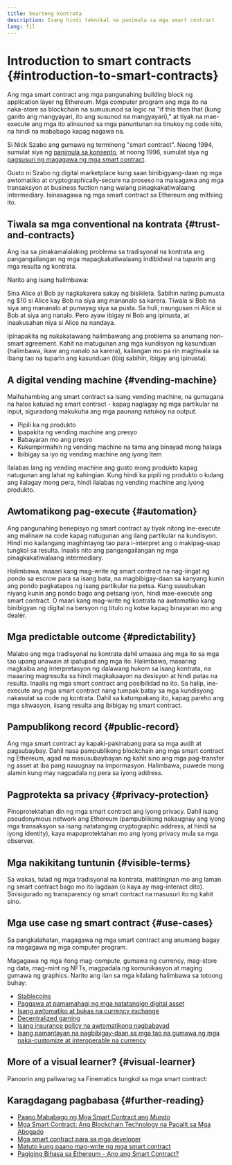 ```yaml
---
title: Smarteng kontrata
description: Isang hindi teknikal na panimula sa mga smart contract
lang: fil
---
```


# Introduction to smart contracts {#introduction-to-smart-contracts}

Ang mga smart contract ang mga pangunahing building block ng application layer ng Ethereum. Mga computer program ang mga ito na naka-store sa blockchain na sumusunod sa logic na "if this then that (kung ganito ang mangyayari, ito ang susunod na mangyayari)," at tiyak na mae-execute ang mga ito alinsunod sa mga panuntunan na tinukoy ng code nito, na hindi na mababago kapag nagawa na.

Si Nick Szabo ang gumawa ng terminong "smart contract". Noong 1994, sumulat siya ng [panimula sa konsepto](https://www.fon.hum.uva.nl/rob/Courses/InformationInSpeech/CDROM/Literature/LOTwinterschool2006/szabo.best.vwh.net/smart.contracts.html), at noong 1996, sumulat siya ng [pagsusuri ng magagawa ng mga smart contract](https://www.fon.hum.uva.nl/rob/Courses/InformationInSpeech/CDROM/Literature/LOTwinterschool2006/szabo.best.vwh.net/smart_contracts_2.html).

Gusto ni Szabo ng digital marketplace kung saan binibigyang-daan ng mga awtomatiko at cryptographically-secure na proseso na maisagawa ang mga transaksyon at business fuction nang walang pinagkakatiwalaang intermediary. Isinasagawa ng mga smart contract sa Ethereum ang mithiing ito.

## Tiwala sa mga conventional na kontrata {#trust-and-contracts}

Ang isa sa pinakamalalaking problema sa tradisyonal na kontrata ang pangangailangan ng mga mapagkakatiwalaang indibidwal na tuparin ang mga resulta ng kontrata.

Narito ang isang halimbawa:

Sina Alice at Bob ay nagkakarera sakay ng bisikleta. Sabihin nating pumusta ng $10 si Alice kay Bob na siya ang mananalo sa karera. Tiwala si Bob na siya ang mananalo at pumayag siya sa pusta. Sa huli, naungusan ni Alice si Bob at siya ang nanalo. Pero ayaw ibigay ni Bob ang ipinusta, at inaakusahan niya si Alice na nandaya.

Ipinapakita ng nakakatawang halimbawang ang problema sa anumang non-smart agreement. Kahit na matugunan ang mga kundisyon ng kasunduan (halimbawa, ikaw ang nanalo sa karera), kailangan mo pa rin magtiwala sa ibang tao na tuparin ang kasunduan (ibig sabihin, ibigay ang ipinusta).

## A digital vending machine {#vending-machine}

Maihahambing ang smart contract sa isang vending machine, na gumagana na halos katulad ng smart contract - kapag naglagay ng mga partikular na input, siguradong makukuha ang mga paunang natukoy na output.

- Pipili ka ng produkto
- Ipapakita ng vending machine ang presyo
- Babayaran mo ang presyo
- Kukumpirmahin ng vending machine na tama ang binayad mong halaga
- Ibibigay sa iyo ng vending machine ang iyong item

Ilalabas lang ng vending machine ang gusto mong produkto kapag natugunan ang lahat ng kahingian. Kung hindi ka pipili ng produkto o kulang ang ilalagay mong pera, hindi ilalabas ng vending machine ang iyong produkto.

## Awtomatikong pag-execute {#automation}

Ang pangunahing benepisyo ng smart contract ay tiyak nitong ine-execute ang malinaw na code kapag natugunan ang ilang partikular na kundisyon. Hindi mo kailangang maghintayng tao para i-interpret ang o makipag-usap tungkol sa resulta. Inaalis nito ang pangangailangan ng mga pinagkakatiwalaang intermediary.

Halimbawa, maaari kang mag-write ng smart contract na nag-iingat ng pondo sa escrow para sa isang bata, na magbibigay-daan sa kanyang kunin ang pondo pagkatapos ng isang partikular na petsa. Kung susubukan niyang kunin ang pondo bago ang petsang iyon, hindi mae-execute ang smart contract. O maari kang mag-write ng kontrata na awtomatiko kang binibigyan ng digital na bersyon ng titulo ng kotse kapag binayaran mo ang dealer.

## Mga predictable outcome {#predictability}

Malabo ang mga tradisyonal na kontrata dahil umaasa ang mga ito sa mga tao upang unawain at ipatupad ang mga ito. Halimbawa, maaaring magkaiba ang interpretasyon ng dalawang hukom sa isang kontrata, na maaaring magresulta sa hindi magkakaayon na desisyon at hindi patas na resulta. Inaalis ng mga smart contract ang posibilidad na ito. Sa halip, ine-execute ang mga smart contract nang tumpak batay sa mga kundisyong nakasulat sa code ng kontrata. Dahil sa katumpakang ito, kapag pareho ang mga sitwasyon, iisang resulta ang ibibigay ng smart contract.

## Pampublikong record {#public-record}

Ang mga smart contract ay kapaki-pakinabang para sa mga audit at pagsubaybay. Dahil nasa pampublikong blockchain ang mga smart contract ng Ethereum, agad na masusubaybayan ng kahit sino ang mga pag-transfer ng asset at iba pang nauugnay na impormasyon. Halimbawa, puwede mong alamin kung may nagpadala ng pera sa iyong address.

## Pagprotekta sa privacy {#privacy-protection}

Pinoprotektahan din ng mga smart contract ang iyong privacy. Dahil isang pseudonymous network ang Ethereum (pampublikong nakaugnay ang iyong mga transaksyon sa isang natatanging cryptographic address, at hindi sa iyong identity), kaya mapoprotektahan mo ang iyong privacy mula sa mga observer.

## Mga nakikitang tuntunin {#visible-terms}

Sa wakas, tulad ng mga tradisyonal na kontrata, matitingnan mo ang laman ng smart contract bago mo ito lagdaan (o kaya ay mag-interact dito). Sinisigurado ng transparency ng smart contract na masusuri ito ng kahit sino.

## Mga use case ng smart contract {#use-cases}

Sa pangkalahatan, magagawa ng mga smart contract ang anumang bagay na magagawa ng mga computer program.

Magagawa ng mga itong mag-compute, gumawa ng currency, mag-store ng data, mag-mint ng NFTs, magpadala ng komunikasyon at maging gumawa ng graphics. Narito ang ilan sa mga kilalang halimbawa sa totoong buhay:

- [Stablecoins](/stablecoins/)
- [Paggawa at pamamahagi ng mga natatangign digital asset](/nft/)
- [Isang awtomatiko at bukas na currency exchange](/get-eth/#dex)
- [Decentralized gaming](/dapps/?category=gaming)
- [Isang insurance policy na awtomatikong nagbabayad](https://etherisc.com/)
- [Isang pamantayan na nagbibigay-daan sa mga tao na gumawa ng mga naka-customize at interoperable na currency](/developers/docs/standards/tokens/)

## More of a visual learner? {#visual-learner}

Panoorin ang paliwanag sa Finematics tungkol sa mga smart contract:

<YouTube id="pWGLtjG-F5c" />

## Karagdagang pagbabasa {#further-reading}

- [Paano Mababago ng Mga Smart Contract ang Mundo](https://www.youtube.com/watch?v=pA6CGuXEKtQ)
- [Mga Smart Contract: Ang Blockchain Technology na Papalit sa Mga Abogado](https://blockgeeks.com/guides/smart-contracts/)
- [Mga smart contract para sa mga developer](/developers/docs/smart-contracts/)
- [Matuto kung paano mag-write ng mga smart contract](/developers/learning-tools/)
- [Pagiging Bihasa sa Ethereum - Ano ang Smart Contract?](https://github.com/ethereumbook/ethereumbook/blob/develop/07smart-contracts-solidity.asciidoc#what-is-a-smart-contract)
